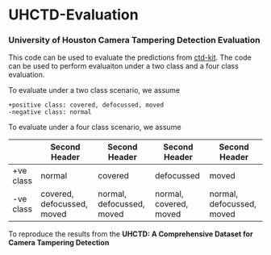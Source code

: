 # UHCTD-Evaluation

### University of Houston Camera Tampering Detection Evaluation
This code can be used to evaluate the predictions from [ctd-kit](QuantitativeImagingLaboratory/ctd-devkit).
The code can be used to perform evaluaiton under a two class and a four class evaluation. 

To evaluate under a two class scenario, we assume

    +positive class: covered, defocussed, moved
    -negative class: normal 
 
To evaluate under a four class scenario, we assume

|            | Second Header | Second Header | Second Header | Second Header |
| ------------- | ------------- | ------------- | ------------- | ------------- |
| +ve class  | normal | covered  | defocussed | moved |
| -ve class  | covered, defocussed, moved | normal, defocussed, moved | normal, covered, moved | normal, defocussed, moved |
 
To reproduce the results from the **UHCTD: A Comprehensive Dataset for Camera Tampering Detection**
